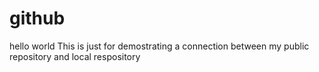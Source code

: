 # github
hello world
This is just  for demostrating a connection between my public repository and local respository 
